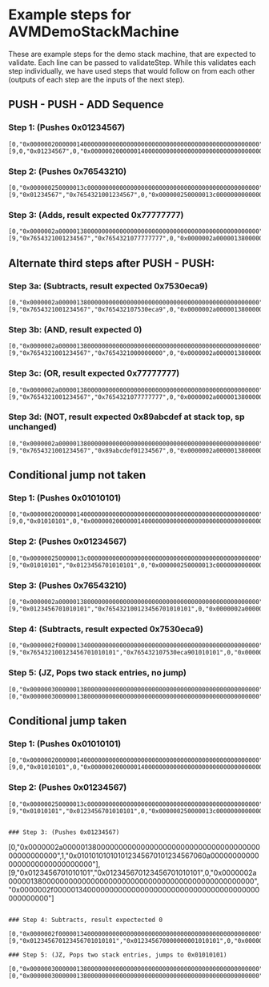 # Example steps for AVMDemoStackMachine

These are example steps for the demo stack machine, that are expected to validate. Each line can be passed to validateStep. While this validates each step individually, we have used steps that would follow on from each other (outputs of each step are the inputs of the next step).

## PUSH - PUSH - ADD Sequence

### Step 1: (Pushes 0x01234567)

```
[0,"0x0000002000000140000000000000000000000000000000000000000000000000",1,"0x0101234567017654321005000000000000000000000000000000000000000000"],[9,0,"0x01234567",0,"0x0000002000000140000000000000000000000000000000000000000000000000","0x000000250000013c000000000000000000000000000000000000000000000000"]
```

### Step 2: (Pushes 0x76543210)

```
[0,"0x000000250000013c000000000000000000000000000000000000000000000000",1,"0x0101234567017654321005000000000000000000000000000000000000000000"],[9,"0x01234567","0x7654321001234567",0,"0x000000250000013c000000000000000000000000000000000000000000000000","0x0000002a00000138000000000000000000000000000000000000000000000000"]
```

### Step 3: (Adds, result expected 0x77777777)

```
[0,"0x0000002a00000138000000000000000000000000000000000000000000000000",1,"0x0101234567017654321005000000000000000000000000000000000000000000",9,"0x7654321001234567"],[9,"0x7654321001234567","0x7654321077777777",0,"0x0000002a00000138000000000000000000000000000000000000000000000000","0x0000002b0000013c000000000000000000000000000000000000000000000000"]
```

## Alternate third steps after PUSH - PUSH:

### Step 3a: (Subtracts, result expected 0x7530eca9)

```
[0,"0x0000002a00000138000000000000000000000000000000000000000000000000",1,"0x0101234567017654321006000000000000000000000000000000000000000000",9,"0x7654321001234567"],[9,"0x7654321001234567","0x765432107530eca9",0,"0x0000002a00000138000000000000000000000000000000000000000000000000","0x0000002b0000013c000000000000000000000000000000000000000000000000"]
```

### Step 3b: (AND, result expected 0)

```
[0,"0x0000002a00000138000000000000000000000000000000000000000000000000",1,"0x0101234567017654321007000000000000000000000000000000000000000000",9,"0x7654321001234567"],[9,"0x7654321001234567","0x7654321000000000",0,"0x0000002a00000138000000000000000000000000000000000000000000000000","0x0000002b0000013c000000000000000000000000000000000000000000000000"]
```

### Step 3c: (OR, result expected 0x77777777)

```
[0,"0x0000002a00000138000000000000000000000000000000000000000000000000",1,"0x0101234567017654321008000000000000000000000000000000000000000000",9,"0x7654321001234567"],[9,"0x7654321001234567","0x7654321077777777",0,"0x0000002a00000138000000000000000000000000000000000000000000000000","0x0000002b0000013c000000000000000000000000000000000000000000000000"]
```

### Step 3d: (NOT, result expected 0x89abcdef at stack top, sp unchanged)

```
[0,"0x0000002a00000138000000000000000000000000000000000000000000000000",1,"0x0101234567017654321009000000000000000000000000000000000000000000",9,"0x7654321001234567"],[9,"0x7654321001234567","0x89abcdef01234567",0,"0x0000002a00000138000000000000000000000000000000000000000000000000","0x0000002b00000138000000000000000000000000000000000000000000000000"]
```

## Conditional jump not taken


### Step 1: (Pushes 0x01010101)

```
[0,"0x0000002000000140000000000000000000000000000000000000000000000000",1,"0x010101010101012345670176543210060a000000000000000000000000000000"],[9,0,"0x01010101",0,"0x0000002000000140000000000000000000000000000000000000000000000000","0x000000250000013c000000000000000000000000000000000000000000000000"]
```

### Step 2: (Pushes 0x01234567)

```
[0,"0x000000250000013c000000000000000000000000000000000000000000000000",1,"0x010101010101012345670176543210060a000000000000000000000000000000"],[9,"0x01010101","0x0123456701010101",0,"0x000000250000013c000000000000000000000000000000000000000000000000","0x0000002a00000138000000000000000000000000000000000000000000000000"]
```

### Step 3: (Pushes 0x76543210)

```
[0,"0x0000002a00000138000000000000000000000000000000000000000000000000",1,"0x010101010101012345670176543210060a000000000000000000000000000000"],[9,"0x0123456701010101","0x765432100123456701010101",0,"0x0000002a00000138000000000000000000000000000000000000000000000000","0x0000002f00000134000000000000000000000000000000000000000000000000"]
```

### Step 4: (Subtracts, result expected 0x7530eca9)

```
[0,"0x0000002f00000134000000000000000000000000000000000000000000000000",1,"0x010101010101012345670176543210060a000000000000000000000000000000",9,"0x765432100123456701010101"],[9,"0x765432100123456701010101","0x765432107530eca901010101",0,"0x0000002f00000134000000000000000000000000000000000000000000000000","0x0000003000000138000000000000000000000000000000000000000000000000"]
```

### Step 5: (JZ, Pops two stack entries, no jump)

```
[0,"0x0000003000000138000000000000000000000000000000000000000000000000",1,"0x010101010101012345670176543210060a000000000000000000000000000000",9,"0x765432107530eca901010101"],[0,"0x0000003000000138000000000000000000000000000000000000000000000000","0x0000003100000140000000000000000000000000000000000000000000000000"]
```

## Conditional jump taken

### Step 1: (Pushes 0x01010101)

```
[0,"0x0000002000000140000000000000000000000000000000000000000000000000",1,"0x010101010101012345670101234567060a000000000000000000000000000000"],[9,0,"0x01010101",0,"0x0000002000000140000000000000000000000000000000000000000000000000","0x000000250000013c000000000000000000000000000000000000000000000000"]
```

### Step 2: (Pushes 0x01234567)

```
[0,"0x000000250000013c000000000000000000000000000000000000000000000000",1,"0x010101010101012345670101234567060a000000000000000000000000000000"],[9,"0x01010101","0x0123456701010101",0,"0x000000250000013c000000000000000000000000000000000000000000000000","0x0000002a00000138000000000000000000000000000000000000000000000000"]


### Step 3: (Pushes 0x01234567)

```
[0,"0x0000002a00000138000000000000000000000000000000000000000000000000",1,"0x010101010101012345670101234567060a000000000000000000000000000000"],[9,"0x0123456701010101","0x012345670123456701010101",0,"0x0000002a00000138000000000000000000000000000000000000000000000000","0x0000002f00000134000000000000000000000000000000000000000000000000"]
```

### Step 4: Subtracts, result expectected 0

[0,"0x0000002f00000134000000000000000000000000000000000000000000000000",1,"0x010101010101012345670101234567060a000000000000000000000000000000",9,"0x012345670123456701010101"],[9,"0x012345670123456701010101","0x012345670000000001010101",0,"0x0000002f00000134000000000000000000000000000000000000000000000000","0x0000003000000138000000000000000000000000000000000000000000000000"]

### Step 5: (JZ, Pops two stack entries, jumps to 0x01010101)

[0,"0x0000003000000138000000000000000000000000000000000000000000000000",1,"0x010101010101012345670101234567060a000000000000000000000000000000",9,"0x012345670000000001010101"],[0,"0x0000003000000138000000000000000000000000000000000000000000000000","0x0101010100000140000000000000000000000000000000000000000000000000"]